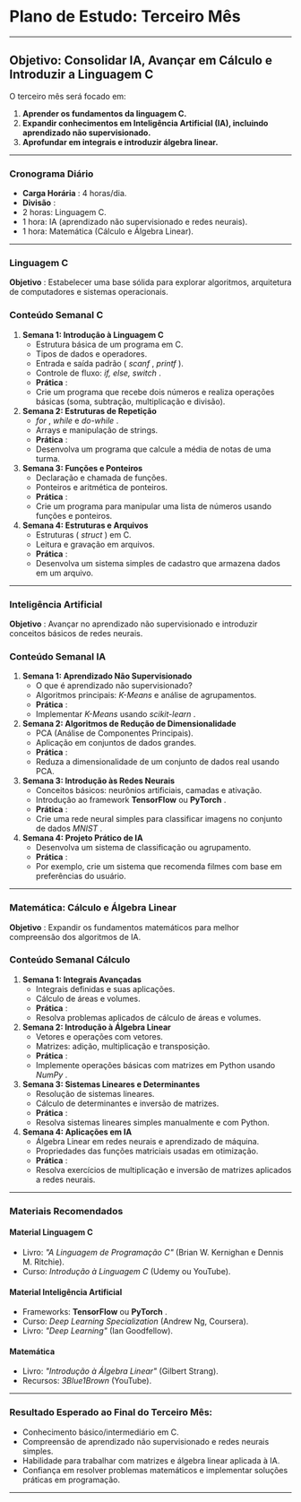 
# **Plano de Estudo: Terceiro Mês**

---

## **Objetivo: Consolidar IA, Avançar em Cálculo e Introduzir a Linguagem C**

O terceiro mês será focado em:

1. **Aprender os fundamentos da linguagem C.**
2. **Expandir conhecimentos em Inteligência Artificial (IA), incluindo aprendizado não supervisionado.**
3. **Aprofundar em integrais e introduzir álgebra linear.**

---

### **Cronograma Diário**

* **Carga Horária** : 4 horas/dia.
* **Divisão** :
* 2 horas: Linguagem C.
* 1 hora: IA (aprendizado não supervisionado e redes neurais).
* 1 hora: Matemática (Cálculo e Álgebra Linear).

---

### **Linguagem C**

 **Objetivo** : Estabelecer uma base sólida para explorar algoritmos, arquitetura de computadores e sistemas operacionais.

### **Conteúdo Semanal C**

1. **Semana 1: Introdução à Linguagem C**
   * Estrutura básica de um programa em C.
   * Tipos de dados e operadores.
   * Entrada e saída padrão ( *scanf* ,  *printf* ).
   * Controle de fluxo:  *if, else, switch* .
   * **Prática** :
   * Crie um programa que recebe dois números e realiza operações básicas (soma, subtração, multiplicação e divisão).
2. **Semana 2: Estruturas de Repetição**
   * *for* , *while* e  *do-while* .
   * Arrays e manipulação de strings.
   * **Prática** :
   * Desenvolva um programa que calcule a média de notas de uma turma.
3. **Semana 3: Funções e Ponteiros**
   * Declaração e chamada de funções.
   * Ponteiros e aritmética de ponteiros.
   * **Prática** :
   * Crie um programa para manipular uma lista de números usando funções e ponteiros.
4. **Semana 4: Estruturas e Arquivos**
   * Estruturas ( *struct* ) em C.
   * Leitura e gravação em arquivos.
   * **Prática** :
   * Desenvolva um sistema simples de cadastro que armazena dados em um arquivo.

---

### **Inteligência Artificial**

 **Objetivo** : Avançar no aprendizado não supervisionado e introduzir conceitos básicos de redes neurais.

### **Conteúdo Semanal IA**

1. **Semana 1: Aprendizado Não Supervisionado**
   * O que é aprendizado não supervisionado?
   * Algoritmos principais: *K-Means* e análise de agrupamentos.
   * **Prática** :
   * Implementar *K-Means* usando  *scikit-learn* .
2. **Semana 2: Algoritmos de Redução de Dimensionalidade**
   * PCA (Análise de Componentes Principais).
   * Aplicação em conjuntos de dados grandes.
   * **Prática** :
   * Reduza a dimensionalidade de um conjunto de dados real usando PCA.
3. **Semana 3: Introdução às Redes Neurais**
   * Conceitos básicos: neurônios artificiais, camadas e ativação.
   * Introdução ao framework **TensorFlow** ou  **PyTorch** .
   * **Prática** :
   * Crie uma rede neural simples para classificar imagens no conjunto de dados  *MNIST* .
4. **Semana 4: Projeto Prático de IA**
   * Desenvolva um sistema de classificação ou agrupamento.
   * **Prática** :
   * Por exemplo, crie um sistema que recomenda filmes com base em preferências do usuário.

---

### **Matemática: Cálculo e Álgebra Linear**

 **Objetivo** : Expandir os fundamentos matemáticos para melhor compreensão dos algoritmos de IA.

### **Conteúdo Semanal Cálculo**

1. **Semana 1: Integrais Avançadas**
   * Integrais definidas e suas aplicações.
   * Cálculo de áreas e volumes.
   * **Prática** :
   * Resolva problemas aplicados de cálculo de áreas e volumes.
2. **Semana 2: Introdução à Álgebra Linear**
   * Vetores e operações com vetores.
   * Matrizes: adição, multiplicação e transposição.
   * **Prática** :
   * Implemente operações básicas com matrizes em Python usando  *NumPy* .
3. **Semana 3: Sistemas Lineares e Determinantes**
   * Resolução de sistemas lineares.
   * Cálculo de determinantes e inversão de matrizes.
   * **Prática** :
   * Resolva sistemas lineares simples manualmente e com Python.
4. **Semana 4: Aplicações em IA**
   * Álgebra Linear em redes neurais e aprendizado de máquina.
   * Propriedades das funções matriciais usadas em otimização.
   * **Prática** :
   * Resolva exercícios de multiplicação e inversão de matrizes aplicados a redes neurais.

---

### **Materiais Recomendados**

#### **Material Linguagem C**

* Livro: *"A Linguagem de Programação C"* (Brian W. Kernighan e Dennis M. Ritchie).
* Curso: *Introdução à Linguagem C* (Udemy ou YouTube).

#### **Material Inteligência Artificial**

* Frameworks: **TensorFlow** ou  **PyTorch** .
* Curso: *Deep Learning Specialization* (Andrew Ng, Coursera).
* Livro: *"Deep Learning"* (Ian Goodfellow).

#### **Matemática**

* Livro: *"Introdução à Álgebra Linear"* (Gilbert Strang).
* Recursos: *3Blue1Brown* (YouTube).

---

### **Resultado Esperado ao Final do Terceiro Mês:**

* Conhecimento básico/intermediário em C.
* Compreensão de aprendizado não supervisionado e redes neurais simples.
* Habilidade para trabalhar com matrizes e álgebra linear aplicada à IA.
* Confiança em resolver problemas matemáticos e implementar soluções práticas em programação.

---
